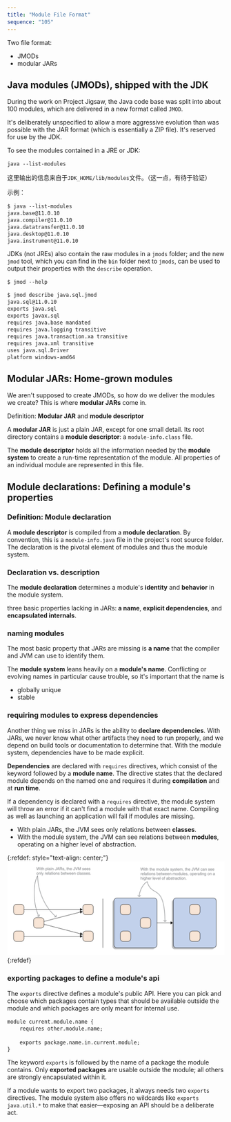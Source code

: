 ```yaml
---
title: "Module File Format"
sequence: "105"
---
```


Two file format:

- JMODs
- modular JARs

## Java modules (JMODs), shipped with the JDK

During the work on Project Jigsaw, the Java code base was split into about 100 modules,
which are delivered in a new format called `JMOD`.

It's deliberately unspecified to allow a more aggressive evolution
than was possible with the JAR format (which is essentially a ZIP file).
It's reserved for use by the JDK.

To see the modules contained in a JRE or JDK:

```text
java --list-modules
```

这里输出的信息来自于`JDK_HOME/lib/modules`文件。（这一点，有待于验证）

示例：

```text
$ java --list-modules
java.base@11.0.10
java.compiler@11.0.10
java.datatransfer@11.0.10
java.desktop@11.0.10
java.instrument@11.0.10
```

JDKs (not JREs) also contain the raw modules in a `jmods` folder;
and the new `jmod` tool, which you can find in the `bin` folder next to `jmods`,
can be used to output their properties with the `describe` operation.

```text
$ jmod --help
```

```text
$ jmod describe java.sql.jmod
java.sql@11.0.10
exports java.sql
exports javax.sql
requires java.base mandated
requires java.logging transitive
requires java.transaction.xa transitive
requires java.xml transitive
uses java.sql.Driver
platform windows-amd64
```

## Modular JARs: Home-grown modules

We aren't supposed to create JMODs, so how do we deliver the modules we create?
This is where **modular JARs** come in.

Definition: **Modular JAR** and **module descriptor**

A **modular JAR** is just a plain JAR, except for one small detail.
Its root directory contains a **module descriptor**: a `module-info.class` file.

The **module descriptor** holds all the information needed by the **module system**
to create a run-time representation of the module.
All properties of an individual module are represented in this file.

## Module declarations: Defining a module's properties

### Definition: Module declaration

A **module descriptor** is compiled from a **module declaration**.
By convention, this is a `module-info.java` file in the project's root source folder.
The declaration is the pivotal element of modules and thus the module system.

### **Declaration vs. description**

The **module declaration** determines a module's **identity** and **behavior** in the module system.

three basic properties lacking in JARs: **a name**, **explicit dependencies**, and **encapsulated internals**.

### naming modules

The most basic property that JARs are missing is **a name** that the compiler and JVM can use to identify them.

The **module system** leans heavily on a **module's name**.
Conflicting or evolving names in particular cause trouble,
so it's important that the name is

- globally unique
- stable

### requiring modules to express dependencies

Another thing we miss in JARs is the ability to **declare dependencies**.
With JARs, we never know what other artifacts they need to run properly,
and we depend on build tools or documentation to determine that.
With the module system, dependencies have to be made explicit.

**Dependencies** are declared with `requires` directives, which consist of the keyword followed by a **module name**.
The directive states that the declared module depends on the
named one and requires it during **compilation** and at **run time**.

If a dependency is declared with a `requires` directive,
the module system will throw an error if it can't find a module with that exact name.
Compiling as well as launching an application will fail if modules are missing.

- With plain JARs, the JVM sees only relations between **classes**.
- With the module system, the JVM can see relations between **modules**, operating on a higher level of abstraction.

{:refdef: style="text-align: center;"}
![](/assets/images/java/module/plain-jar-vs-module-system.png)
{:refdef}

### exporting packages to define a module's api

The `exports` directive defines a module's public API.
Here you can pick and choose which packages contain types that should be available outside the module and
which packages are only meant for internal use.

```text
module current.module.name {
    requires other.module.name;

    exports package.name.in.current.module;
}
```

The keyword `exports` is followed by the name of a package the module contains.
Only **exported packages** are usable outside the module;
all others are strongly encapsulated within it.

If a module wants to export two packages, it always needs two `exports` directives.
The module system also offers no wildcards like `exports java.util.*` to
make that easier—exposing an API should be a deliberate act.












